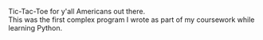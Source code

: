Tic-Tac-Toe for y'all Americans out there.  
This was the first complex program I wrote as part of my coursework while learning Python.
